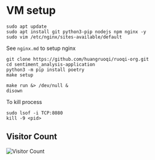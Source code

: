 # VM setup
```
sudo apt update
sudo apt install git python3-pip nodejs npm nginx -y
sudo vim /etc/nginx/sites-available/default
```

See `nginx.md` to setup nginx
```
git clone https://github.com/huangruoqi/ruoqi-org.git
cd sentiment_analysis-application
python3 -m pip install poetry
make setup

make run &> /dev/null &
disown
```
To kill process
```
sudo lsof -i TCP:8080
kill -9 <pid>
```

## Visitor Count
![Visitor Count](https://profile-counter.glitch.me/huangruoqi/count.svg)
